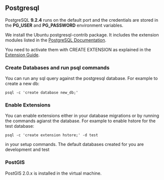 ## Postgresql

PostgreSQL **9.2.4** runs on the default port and the credentials are stored in the **PG_USER** and **PG_PASSWORD** environment variables.

We install the Ubuntu postgresql-contrib package. It includes the extension modules listed in the [PostgreSQL Documentation](http://www.postgresql.org/docs/9.2/static/contrib.html).

You need to activate them with CREATE EXTENSION as explained in the [Extension Guide](http://www.postgresql.org/docs/9.1/static/sql-createextension.html).

### Create Databases and run psql commands
You can run any sql query against the postgresql database. For example to create a new db:

    psql -c 'create database new_db;'

### Enable Extensions
You can enable extensions either in your database migrations or by running the commands agianst the database. For example to enable hstore for the test database:

    psql -c 'create extension hstore;' -d test

in your setup commands. The default databases created for you are development and test

### PostGIS
   PostGIS 2.0.x is installed in the virtual machine.
